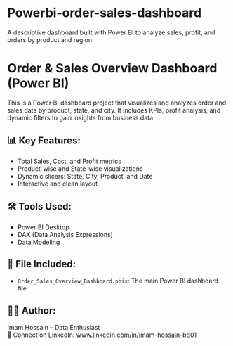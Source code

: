 # Powerbi-order-sales-dashboard
A descriptive dashboard built with Power BI to analyze sales, profit, and orders by product and region.
# Order & Sales Overview Dashboard (Power BI)

This is a Power BI dashboard project that visualizes and analyzes order and sales data by product, state, and city. It includes KPIs, profit analysis, and dynamic filters to gain insights from business data.

## 📊 Key Features:
- Total Sales, Cost, and Profit metrics
- Product-wise and State-wise visualizations
- Dynamic slicers: State, City, Product, and Date
- Interactive and clean layout

## 🛠️ Tools Used:
- Power BI Desktop
- DAX (Data Analysis Expressions)
- Data Modeling

## 📁 File Included:
- `Order_Sales_Overview_Dashboard.pbix`: The main Power BI dashboard file

## 👨‍💻 Author:
Imam Hossain – Data Enthusiast  
🔗 Connect on LinkedIn: www.linkedin.com/in/imam-hossain-bd01


